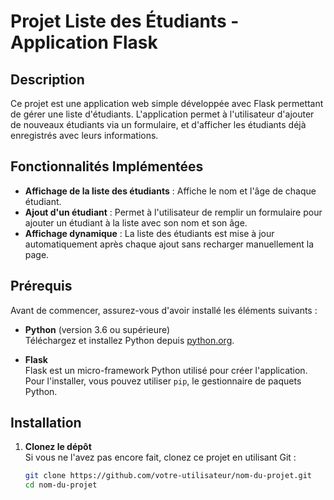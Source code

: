 # Projet Liste des Étudiants - Application Flask

## Description

Ce projet est une application web simple développée avec Flask permettant de gérer une liste d'étudiants. L'application permet à l'utilisateur d'ajouter de nouveaux étudiants via un formulaire, et d'afficher les étudiants déjà enregistrés avec leurs informations.

## Fonctionnalités Implémentées

- **Affichage de la liste des étudiants** : Affiche le nom et l'âge de chaque étudiant.
- **Ajout d'un étudiant** : Permet à l'utilisateur de remplir un formulaire pour ajouter un étudiant à la liste avec son nom et son âge.
- **Affichage dynamique** : La liste des étudiants est mise à jour automatiquement après chaque ajout sans recharger manuellement la page.

## Prérequis

Avant de commencer, assurez-vous d'avoir installé les éléments suivants :

- **Python** (version 3.6 ou supérieure)  
  Téléchargez et installez Python depuis [python.org](https://www.python.org/downloads/).
  
- **Flask**  
  Flask est un micro-framework Python utilisé pour créer l'application. Pour l'installer, vous pouvez utiliser `pip`, le gestionnaire de paquets Python.

## Installation

1. **Clonez le dépôt**  
   Si vous ne l'avez pas encore fait, clonez ce projet en utilisant Git :

   ```bash
   git clone https://github.com/votre-utilisateur/nom-du-projet.git
   cd nom-du-projet
